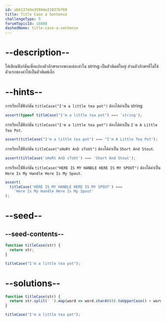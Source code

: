 ```yaml
---
id: ab6137d4e35944e21037b769
title: Title Case a Sentence
challengeType: 5
forumTopicId: 16088
dashedName: title-case-a-sentence
---
```


# --description--

ให้เขียนฟังก์ชันเพื่อแปลงตัวอักษรแรกของแต่ละคำใน string เป็นตัวพิมพ์ใหญ่ ส่วนตัวอักษรที่ไม่ใช่ตัวแรกของคำให้เป็นตัวพิมพ์เล็ก

# --hints--

การเรียกใช้ฟังก์ชัน `titleCase("I'm a little tea pot")` ต้องได้ค่าเป็น string

```js
assert(typeof titleCase("I'm a little tea pot") === 'string');
```

การเรียกใช้ฟังก์ชัน `titleCase("I'm a little tea pot")` ต้องได้ค่าเป็น `I'm A Little Tea Pot`.

```js
assert(titleCase("I'm a little tea pot") === "I'm A Little Tea Pot");
```

การเรียกใช้ฟังก์ชัน `titleCase("sHoRt AnD sToUt")` ต้องได้ค่าเป็น `Short And Stout`.

```js
assert(titleCase('sHoRt AnD sToUt') === 'Short And Stout');
```

การเรียกใช้ฟังก์ชัน `titleCase("HERE IS MY HANDLE HERE IS MY SPOUT")` ต้องได้ค่าเป็น `Here Is My Handle Here Is My Spout`.

```js
assert(
  titleCase('HERE IS MY HANDLE HERE IS MY SPOUT') ===
    'Here Is My Handle Here Is My Spout'
);
```

# --seed--

## --seed-contents--

```js
function titleCase(str) {
  return str;
}

titleCase("I'm a little tea pot");
```

# --solutions--

```js
function titleCase(str) {
  return str.split(' ').map(word => word.charAt(0).toUpperCase() + word.substring(1).toLowerCase()).join(' ');
}

titleCase("I'm a little tea pot");
```
